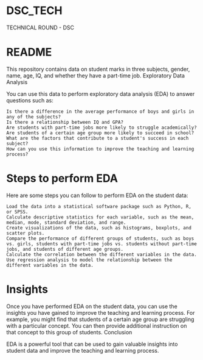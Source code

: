 # DSC_TECH
TECHNICAL ROUND - DSC

# README

This repository contains data on student marks in three subjects, gender, name, age, IQ, and whether they have a part-time job.
Exploratory Data Analysis

You can use this data to perform exploratory data analysis (EDA) to answer questions such as:

    Is there a difference in the average performance of boys and girls in any of the subjects?
    Is there a relationship between IQ and GPA?
    Are students with part-time jobs more likely to struggle academically?
    Are students of a certain age group more likely to succeed in school?
    What are the factors that contribute to a student's success in each subject?
    How can you use this information to improve the teaching and learning process?

# Steps to perform EDA

Here are some steps you can follow to perform EDA on the student data:

    Load the data into a statistical software package such as Python, R, or SPSS.
    Calculate descriptive statistics for each variable, such as the mean, median, mode, standard deviation, and range.
    Create visualizations of the data, such as histograms, boxplots, and scatter plots.
    Compare the performance of different groups of students, such as boys vs. girls, students with part-time jobs vs. students without part-time jobs, and students of different age groups.
    Calculate the correlation between the different variables in the data.
    Use regression analysis to model the relationship between the different variables in the data.

# Insights

Once you have performed EDA on the student data, you can use the insights you have gained to improve the teaching and learning process. For example, you might find that students of a certain age group are struggling with a particular concept. You can then provide additional instruction on that concept to this group of students.
Conclusion

EDA is a powerful tool that can be used to gain valuable insights into student data and improve the teaching and learning process.
